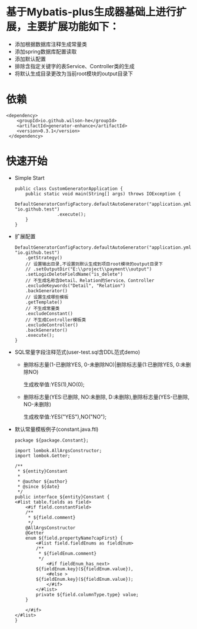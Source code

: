 # 基于Mybatis-plus生成器基础上进行扩展，主要扩展功能如下：
 - 添加根据数据库注释生成常量类
 - 添加spring数据库配置读取
 - 添加默认配置
 - 排除含指定关键字的表Service、Controller类的生成
 - 将默认生成目录更改为当前root模块的output目录下
 # 依赖
    <dependency>
        <groupId>io.github.wilson-he</groupId>
        <artifactId>generator-enhance</artifactId>
        <version>0.3.1</version>
     </dependency>
     
 # 快速开始
  - Simple Start
  
        public class CustomGeneratorApplication {
            public static void main(String[] args) throws IOException {
                DefaultGeneratorConfigFactory.defaultAutoGenerator("application.yml", "io.github.test")
                        .execute();
            }
        }
   
  - 扩展配置
   
        DefaultGeneratorConfigFactory.defaultAutoGenerator("application.yml", "io.github.test")
            .getStrategy()
            // 设置输出目录,不设置则默认生成到项目root模块的output目录下
            // .setOutputDir("E:\\project\\payment\\output")
            .setLogicDeleteFieldName("is_delete")
            // 不生成名称含Detail、Relation的Service、Controller
            .excludeKeywords("Detail", "Relation")
            .backGenerator()
            // 设置生成哪些模板
            .getTemplate()
            // 不生成常量类
            .excludeConstant()
            // 不生成Controller模板类
            .excludeController()
            .backGenerator()
            .execute();
        }
   
  - SQL常量字段注释范式(user-test.sql含DDL范式demo)
    - 删除标志量(1-已删除YES, 0-未删除NO)|删除标志量(1:已删除YES, 0:未删除NO)
       
       生成枚举值:YES(1),NO(0);
   
    - 删除标志量(YES:已删除, NO:未删除, D:未删除),删除标志量(YES-已删除, NO-未删除)
      
       生成枚举值:YES("YES"),NO("NO");
      
  - 默认常量模板例子(constant.java.ftl)
  
        package ${package.Constant};
        
        import lombok.AllArgsConstructor;
        import lombok.Getter;
        
        /**
         * ${entity}Constant
         *
         * @author ${author}
         * @since ${date}
         */
        public interface ${entity}Constant {
        <#list table.fields as field>
            <#if field.constantField>
            /**
             * ${field.comment}
             */
            @AllArgsConstructor
            @Getter
            enum ${field.propertyName?capFirst} {
                <#list field.fieldEnums as fieldEnum>
                /**
                 * ${fieldEnum.comment}
                 */
                    <#if fieldEnum_has_next>
                ${fieldEnum.key}(${fieldEnum.value}),
                    <#else >
                ${fieldEnum.key}(${fieldEnum.value});
                    </#if>
                </#list>
                private ${field.columnType.type} value;
            }
        
            </#if>
        </#list>
        }